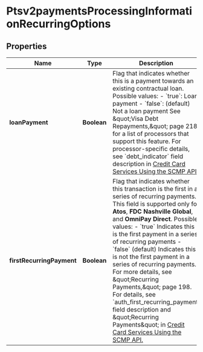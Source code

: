 
# Ptsv2paymentsProcessingInformationRecurringOptions

## Properties
Name | Type | Description | Notes
------------ | ------------- | ------------- | -------------
**loanPayment** | **Boolean** | Flag that indicates whether this is a payment towards an existing contractual loan.  Possible values: - &#x60;true&#x60;: Loan payment - &#x60;false&#x60;: (default) Not a loan payment See \&quot;Visa Debt Repayments,\&quot; page 218, for a list of processors that support this feature. For processor-specific details, see &#x60;debt_indicator&#x60; field description in [Credit Card Services Using the SCMP API.](https://apps.cybersource.com/library/documentation/dev_guides/CC_Svcs_SCMP_API/html/wwhelp/wwhimpl/js/html/wwhelp.htm)  |  [optional]
**firstRecurringPayment** | **Boolean** | Flag that indicates whether this transaction is the first in a series of recurring payments.  This field is supported only for **Atos**, **FDC Nashville Global**, and **OmniPay Direct**.  Possible values:  - &#x60;true&#x60; Indicates this is the first payment in a series of recurring payments  - &#x60;false&#x60; (default) Indicates this is not the first payment in a series of recurring payments.  For more details, see \&quot;Recurring Payments,\&quot; page 198. For details, see &#x60;auth_first_recurring_payment&#x60; field description and \&quot;Recurring Payments\&quot; in [Credit Card Services Using the SCMP API.](https://apps.cybersource.com/library/documentation/dev_guides/CC_Svcs_SCMP_API/html/wwhelp/wwhimpl/js/html/wwhelp.htm)  |  [optional]



